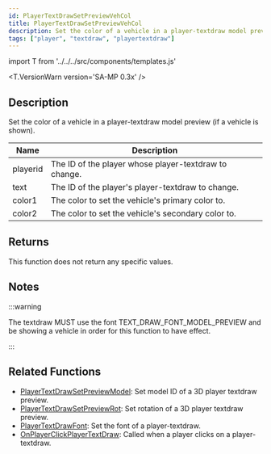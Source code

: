 ```yaml
---
id: PlayerTextDrawSetPreviewVehCol
title: PlayerTextDrawSetPreviewVehCol
description: Set the color of a vehicle in a player-textdraw model preview (if a vehicle is shown).
tags: ["player", "textdraw", "playertextdraw"]
---
```


import T from '../../../src/components/templates.js'

<T.VersionWarn version='SA-MP 0.3x' />

## Description

Set the color of a vehicle in a player-textdraw model preview (if a vehicle is shown).

| Name     | Description                                           |
| -------- | ----------------------------------------------------- |
| playerid | The ID of the player whose player-textdraw to change. |
| text     | The ID of the player's player-textdraw to change.     |
| color1   | The color to set the vehicle's primary color to.      |
| color2   | The color to set the vehicle's secondary color to.    |

## Returns

This function does not return any specific values.

## Notes

:::warning

The textdraw MUST use the font TEXT_DRAW_FONT_MODEL_PREVIEW and be showing a vehicle in order for this function to have effect.

:::

## Related Functions

- [PlayerTextDrawSetPreviewModel](PlayerTextDrawSetPreviewModel.md): Set model ID of a 3D player textdraw preview.
- [PlayerTextDrawSetPreviewRot](PlayerTextDrawSetPreviewRot.md): Set rotation of a 3D player textdraw preview.
- [PlayerTextDrawFont](PlayerTextDrawFont.md): Set the font of a player-textdraw.
- [OnPlayerClickPlayerTextDraw](../callbacks/OnPlayerClickPlayerTextDraw.md): Called when a player clicks on a player-textdraw.

